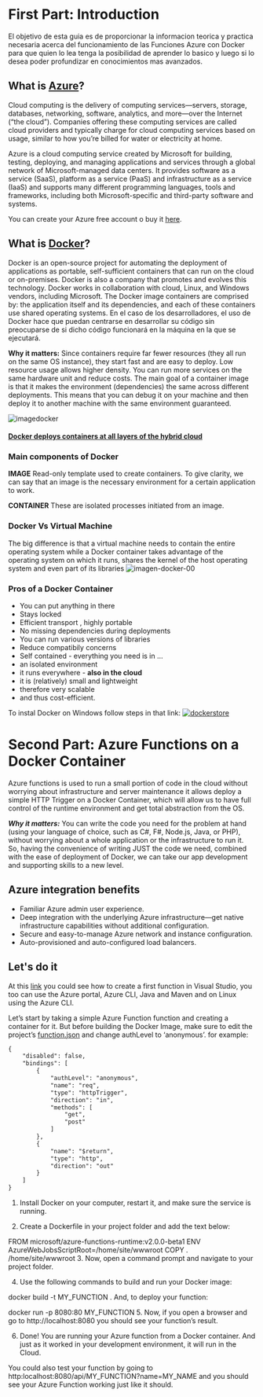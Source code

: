 # First Part: Introduction
El objetivo de esta guia es de proporcionar la informacion teorica y practica necesaria acerca del funcionamiento de las Funciones Azure con Docker para que quien lo lea tenga la posibilidad de aprender lo basico y luego si lo desea poder profundizar en conocimientos mas avanzados.

## What is [Azure](https://azure.microsoft.com/en-us/overview/what-is-azure/)?
Cloud computing is the delivery of computing services—servers, storage, databases, networking, software, analytics, and more—over the Internet (“the cloud”). Companies offering these computing services are called cloud providers and typically charge for cloud computing services based on usage, similar to how you’re billed for water or electricity at home.

Azure is a cloud computing service created by Microsoft for building, testing, deploying, and managing applications and services through a global network of Microsoft-managed data centers. It provides software as a service (SaaS), platform as a service (PaaS) and infrastructure as a service (IaaS) and supports many different programming languages, tools and frameworks, including both Microsoft-specific and third-party software and systems.

You can create your Azure free account o buy it [here](https://azure.microsoft.com/en-us/free).

## What is [Docker](https://www.docker.com/what-docker)?
Docker is an open-source project for automating the deployment of applications as portable, self-sufficient containers that can run on the cloud or on-premises. Docker is also a company that promotes and evolves this technology. Docker works in collaboration with cloud, Linux, and Windows vendors, including Microsoft. The Docker image containers are comprised by: the application itself and its dependencies, and each of these containers use shared operating systems.
En el caso de los desarrolladores, el uso de Docker hace que puedan centrarse en desarrollar su código sin preocuparse de si dicho código funcionará en la máquina en la que se ejecutará.

**Why it matters:**
Since containers require far fewer resources (they all run on the same OS instance), they start fast and are easy to deploy. Low resource usage allows higher density. You can run more services on the same hardware unit and reduce costs. The main goal of a container image is that it makes the environment (dependencies) the same across different deployments. This means that you can debug it on your machine and then deploy it to another machine with the same environment guaranteed.

![imagedocker](https://user-images.githubusercontent.com/32108894/41814405-63fb28fa-7721-11e8-8495-4c81ec728dbd.png)

#### [Docker deploys containers at all layers of the hybrid cloud](https://docs.microsoft.com/en-us/dotnet/standard/microservices-architecture/container-docker-introduction/docker-defined)

### Main components of Docker

**IMAGE**
Read-only template used to create containers. To give clarity, we can say that an image is the necessary environment for a certain application to work.

**CONTAINER**
These are isolated processes initiated from an image.

### Docker Vs Virtual Machine
The big difference is that a virtual machine needs to contain the entire operating system while a Docker container takes advantage of the operating system on which it runs, shares the kernel of the host operating system and even part of its libraries
![imagen-docker-00](https://user-images.githubusercontent.com/32108894/41824616-81b58e26-77e9-11e8-8ac2-ce696cd83e54.png)


### Pros of a Docker Container
* You can put anything in there
* Stays locked
* Efficient transport ,  highly portable
* No missing dependencies during deployments
* You can run various versions of libraries
* Reduce compatibily concerns
* Self contained - everything you need is in …
* an isolated environment
* it runs everywhere - **also in the cloud**
* it is (relatively) small and lightweight
* therefore very scalable
* and thus cost-efficient.

To instal Docker on Windows follow steps in that link:  [![dockerstore](https://user-images.githubusercontent.com/32108894/41879833-a8aa4e40-78b1-11e8-83b9-1be3f78b1d3e.PNG) ](https://store.docker.com/editions/community/docker-ce-desktop-windows)

# Second Part: Azure Functions on a Docker Container

Azure functions is used to run a small portion of code in the cloud without worrying about infrastructure and server maintenance
it allows deploy a simple HTTP Trigger on a Docker Container, which will allow us to have full control of the runtime environment and get total abstraction from the OS.

***Why it matters:***
You can write the code you need for the problem at hand (using your language of choice, such as C#, F#, Node.js, Java, or PHP), without worrying about a whole application or the infrastructure to run it.
So, having the convenience of writing JUST the code we need, combined with the ease of deployment of Docker, we can take our app development and supporting skills to a new level.

## Azure integration benefits
* Familiar Azure admin user experience.
* Deep integration with the underlying Azure infrastructure—get native infrastructure capabilities without additional configuration.
* Secure and easy-to-manage Azure network and instance configuration.
* Auto-provisioned and auto-configured load balancers.

## Let's do it

At this [link](https://docs.microsoft.com/en-us/azure/azure-functions/functions-create-your-first-function-visual-studio) you could see how to create a first function in Visual Studio, you too can use the Azure portal, Azure CLI, Java and Maven and on Linux using the Azure CLI. 

Let’s start by taking a simple Azure Function function and creating a container for it. But before building the Docker Image, make sure to edit the project’s [function.json](https://github.com/Azure/azure-functions-host/wiki/function.json) and change authLevel to ‘anonymous’. for example:

```xml
{
    "disabled": false,
    "bindings": [
        {
            "authLevel": "anonymous",
            "name": "req",
            "type": "httpTrigger",
            "direction": "in",
            "methods": [
                "get",
                "post"
            ]
        },
        {
            "name": "$return",
            "type": "http",
            "direction": "out"
        }
    ]
}
```

1. Install Docker on your computer, restart it, and make sure the service is running.

2. Create a Dockerfile in your project folder and add the text below:

FROM microsoft/azure-functions-runtime:v2.0.0-beta1
ENV AzureWebJobsScriptRoot=/home/site/wwwroot 
COPY . /home/site/wwwroot
3. Now, open a command prompt and navigate to your project folder.

4. Use the following commands to build and run your Docker image:

docker build -t MY_FUNCTION .
And, to deploy your function:

docker run -p 8080:80 MY_FUNCTION
5. Now, if you open a browser and go to http://localhost:8080 you should see your function’s result.

6. Done! You are running your Azure function from a Docker container. And just as it worked in your development environment, it will run in the Cloud.

You could also test your function by going to http:localhost:8080/api/MY_FUNCTION?name=MY_NAME and you should see your Azure Function working just like it should.
